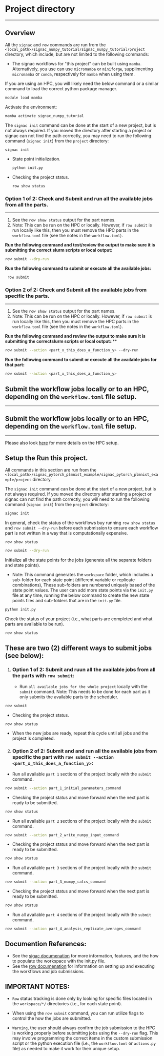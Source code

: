 # Project directory
-------------------

## Overview
All the `signac` and `row` commands are run from the `<local_path>/signac_numpy_tutorial/signac_numpy_tutorial/project` directory, which include, but are not limited to the following commands:

- The signac workflows for "this project" can be built using `mamba`.  Alternatively, you use can use `micromamba` or `miniforge`,  supplimenting `micromamba` or `conda`, respectively for `mamba` when using them.  

If you are using an HPC, you will likely need the below command or a similar command to load the correct python package manager.  

```bash
module load mamba
```

Activate the environment:

```bash
mamba activate signac_numpy_tutorial
```

The `signac init` command can be done at the start of a new project, but is not always required. If you moved the directory after starting a project or signac can not find the path correctly, you may need to run the following command (`signac init`) from the `project` directory:

```bash
signac init
```

 - State point initialization.
    ```bash
    python init.py
    ```
 - Checking the project status.
    ```bash
    row show status
    ```

### **Option 1 of 2: Check and Submit and run all the available jobs from all the parts.**
------------------------------------------------------------------------------------------
   1. See the `row show status` output for the part names.
   2. Note: This can be run on the HPC or locally.  However, if `row submit` is run locally like this, then you must remove the HPC parts in the `workflow.toml` file (see the notes in the `workflow.toml`).

   **Run the following command and test/review the output to make sure it is submitting the correct slurm scripts or local output:**

   ```bash
   row submit --dry-run
   ```

   **Run the following command to submit or execute all the available jobs:**
   ```bash
    row submit
   ```

### **Option 2 of 2: Check and Submit all the available jobs from specific the parts.**
------------------------------------------------------------------------------------
  1. See the `row show status` output for the part names.
  2. Note: This can be run on the HPC or locally.  However, if `row submit` is run locally like this, then you must remove the HPC parts in the `workflow.toml` file (see the notes in the `workflow.toml`).

   **Run the following command and review the output to make sure it is submitting the correctslurm scripts or local output:**:**
   ```bash
   row submit --action <part_x_this_does_a_function_y> --dry-run
   ```

   **Run the following command to submit or execute all the available jobs for that part:**
   ```bash
   row submit --action <part_x_this_does_a_function_y>
   ```

## Submit the workflow jobs locally or to an HPC, depending on the `workflow.toml` file setup. 
----------------------------------------------------------------------------------------------

## Submit the workflow jobs locally or to an HPC, depending on the `workflow.toml` file setup. 
----------------------------------------------------------------------------------------------

Please also look [here](https://row.readthedocs.io/en/0.4.0/workflow/action/submit-options.html) for more details on the HPC setup.

## Setup the Run this project.

All commands in this section are run from the `<local_path>/signac_pytorch_plmnist_example/signac_pytorch_plmnist_example/project` directory.

The `signac init` command can be done at the start of a new project, but is not always required. If you moved the directory after starting a project or signac can not find the path correctly, you will need to run the following command (`signac init`) from the `project` directory:

```bash
signac init
```

In general, check the status of the workflows buy running `row show status` and `row submit --dry-run` before each submission to ensure each workflow part is not written in a way that is computationally expensive.  

```bash
row show status
```

```bash
row submit --dry-run
```

Initialize all the state points for the jobs (generate all the separate folders and state points).  
 - Note: This command generates the `workspace` folder, which includes a sub-folder for each state point (different variable or replicate combinations),  These sub-folders are numbered uniquely based of the state point values.  The user can add more state points via the `init.py` file at any time, running the below command to create the new state points files and sub-folders that are in the `init.py` file.

 ```bash
python init.py
```

Check the status of your project (i.e., what parts are completed and what parts are available to be run).

```bash
row show status
```

## These are two (2) different ways to submit jobs (see below):

1. ### **Option 1 of 2: Submit and ruun all the available jobs from all the parts with `row submit`:**
   - Run `all available jobs for the whole project` locally with the `submit` command. 
Note: This needs to be done for each part as it only submits the available parts to the scheduler.

 ```bash
 row submit
 ```

- Checking the project status.
  
 ```bash
 row show status
 ```

- When the new jobs are ready, repeat this cycle until all jobs and the project is completed.
  
2. ### **Option 2 of 2: Submit and and run all the available jobs from specific the part with `row submit --action <part_x_this_does_a_function_y>`:**
 - Run all available `part 1` sections of the project locally with the `submit` command.
   
```bash
row submit --action part_1_initial_parameters_command
```

 - Checking the project status and move forward when the next part is ready to be submitted.
  
 ```bash
 row show status
 ```

 - Run all available `part 2` sections of the project locally with the `submit` command.

```bash
row submit --action part_2_write_numpy_input_command
```

 - Checking the project status and move forward when the next part is ready to be submitted.
   
 ```bash
 row show status
 ```

 - Run all available `part 3` sections of the project locally with the `submit` command.

```bash
row submit --action part_3_numpy_calcs_command
```

 - Checking the project status and move forward when the next part is ready to be submitted.
   
 ```bash
 row show status
 ```

 - Run all available `part 4` sections of the project locally with the `submit` command.

```bash
row submit --action part_4_analysis_replicate_averages_command
```

## Documention References:

- See the [sigac documenation](https://docs.signac.io/) for more information, features, and the how to populate the workspace with the init.py file.
- See the [row documenation](https://row.readthedocs.io/) for information on setting up and executing the workflows and job submissions. 

## IMPORTANT NOTES:
- `Row` status tracking is done only by looking for specific files located in the `workspace/*/` directories (i.e., for each state point).

- When using the `row submit` command, you can run utilize flags to control the how the jobs are submitted. 

- `Warning`, the user should always confirm the job submission to the HPC is working properly before submitting jobs using the `--dry-run` flag.  This may involve programming the correct items in the custom submission script or the python execution file (i.e., the `workflow.toml` or `actions.py` file) as needed to make it work for their unique setup. 


